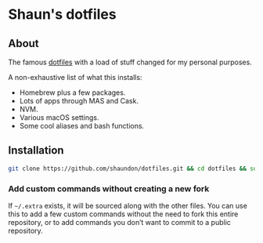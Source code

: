 # Shaun's dotfiles

## About

The famous [dotfiles](https://github.com/mathiasbynens/dotfiles) with a load
of stuff changed for my personal purposes.

A non-exhaustive list of what this installs:
* Homebrew plus a few packages.
* Lots of apps through MAS and Cask.
* NVM.
* Various macOS settings.
* Some cool aliases and bash functions.

## Installation

```bash
git clone https://github.com/shaundon/dotfiles.git && cd dotfiles && source bootstrap.sh
```

### Add custom commands without creating a new fork

If `~/.extra` exists, it will be sourced along with the other files. You can use this to add a few custom commands without the need to fork this entire repository, or to add commands you don’t want to commit to a public repository.
